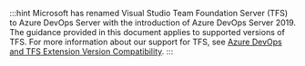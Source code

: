 :::hint
Microsoft has renamed Visual Studio Team Foundation Server (TFS) to Azure DevOps Server with the introduction of Azure DevOps Server 2019. The guidance provided in this document applies to supported versions of TFS. For more information about our support for TFS, see [Azure DevOps and TFS Extension Version Compatibility](/docs/packaging-applications/build-servers/tfs-azure-devops/using-octopus-extension/extension-compatibility.md).
:::